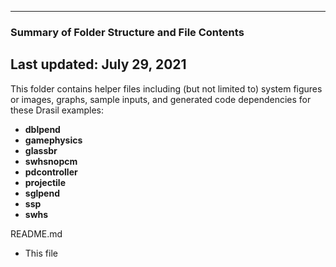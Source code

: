 --------------------------------------------------
### Summary of Folder Structure and File Contents
Last updated: July 29, 2021
--------------------------------------------------

This folder contains helper files including (but not limited to) system figures or images, graphs, sample inputs, and generated code dependencies for these Drasil examples:
- **dblpend**
- **gamephysics**
- **glassbr**
- **swhsnopcm**
- **pdcontroller**
- **projectile**
- **sglpend**
- **ssp**
- **swhs**

README.md
  - This file